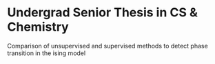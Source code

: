# Undergrad Senior Thesis in CS & Chemistry
Comparison of unsupervised and supervised methods to detect phase transition in the ising model
